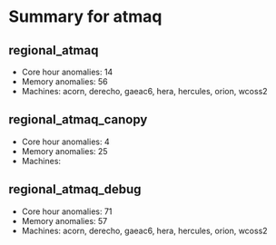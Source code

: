 # Summary for atmaq

## regional_atmaq
- Core hour anomalies: 14
- Memory anomalies: 56
- Machines: acorn, derecho, gaeac6, hera, hercules, orion, wcoss2

## regional_atmaq_canopy
- Core hour anomalies: 4
- Memory anomalies: 25
- Machines: 

## regional_atmaq_debug
- Core hour anomalies: 71
- Memory anomalies: 57
- Machines: acorn, derecho, gaeac6, hera, hercules, orion, wcoss2

